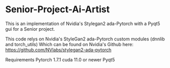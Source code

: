 # Senior-Project-Ai-Artist

This is an implementation of Nvidia's Stylegan2 ada-Pytorch with a Pyqt5 gui for a Senior project.


This code relys on Nvidia's StyleGan2 ada-Pytorch custom modules (dnnlib and torch_utils)
Which can be found on Nvidia's Github here: https://github.com/NVlabs/stylegan2-ada-pytorch

Requirements
Pytorch 1.7.1
cuda 11.0 or newer
Pyqt5 